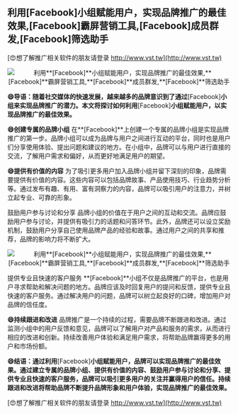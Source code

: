 ## **利用**[Facebook]**小组赋能用户，实现品牌推广的最佳效果,**[Facebook]**霸屏营销工具,**[Facebook]**成员群发,**[Facebook]**筛选助手**

[😍想了解推广相关软件的朋友请登录 http://www.vst.tw](http://www.vst.tw)

 <center><img src="https://vst.tw/MP4/tuiguang/png/1.png" alt="利用**[Facebook]**小组赋能用户，实现品牌推广的最佳效果,**[Facebook]**霸屏营销工具,**[Facebook]**成员群发,**[Facebook]**筛选助手"></center>

**😄导语：随着社交媒体的快速发展，越来越多的品牌意识到了通过**[Facebook]**小组来实现品牌推广的潜力。本文将探讨如何利用**[Facebook]**小组赋能用户，以实现品牌推广的最佳效果。**

**😄创建专属的品牌小组**
在**[Facebook]**上创建一个专属的品牌小组是实现品牌推广的第一步。品牌小组可以成为品牌与用户之间进行互动的平台，同时也是用户们分享使用体验、提出问题和建议的地方。在小组中，品牌可以与用户进行直接的交流，了解用户需求和偏好，从而更好地满足用户的期望。

**😄提供有价值的内容**
为了吸引更多用户加入品牌小组并留下深刻的印象，品牌需要提供有价值的内容。这些内容可以包括品牌故事、产品使用技巧、行业趋势分析等。通过发布有趣、有用、富有洞察力的内容，品牌可以吸引用户的注意力，并树立起专业、可靠的形象。

鼓励用户参与讨论和分享
品牌小组的价值在于用户之间的互动和交流。品牌应鼓励用户参与讨论，并提供有吸引力的话题和问答环节。此外，品牌还可以设立奖励机制，鼓励用户分享自己使用品牌产品的经验和故事。通过用户之间的共享和推荐，品牌的影响力将不断扩大。

 <center><img src="https://vst.tw/MP4/tuiguang/png/1.png" alt="利用**[Facebook]**小组赋能用户，实现品牌推广的最佳效果,**[Facebook]**霸屏营销工具,**[Facebook]**成员群发,**[Facebook]**筛选助手"></center>

提供专业且快速的客户服务
**[Facebook]**小组不仅是品牌推广的平台，也是用户寻求帮助和解决问题的地方。品牌应该及时回复用户的提问和反馈，提供专业且快速的客户服务。通过解决用户的问题，品牌可以树立起良好的口碑，增加用户对品牌的信任度。

**😄持续跟进和改进**
品牌推广是一个持续的过程，需要品牌不断跟进和改进。通过监测小组中的用户反馈和意见，品牌可以了解用户对产品和服务的需求，从而进行相应的改进和创新。持续改善用户体验和满足用户需求，将帮助品牌赢得更多的用户和市场份额。

**😄结语：通过利用**[Facebook]**小组赋能用户，品牌可以实现品牌推广的最佳效果。通过建立专属的品牌小组、提供有价值的内容、鼓励用户参与讨论和分享、提供专业且快速的客户服务，品牌可以吸引更多用户的关注并赢得用户的信任。持续跟进和改进将帮助品牌不断提升品牌形象和用户体验，实现品牌推广的最佳效果。**

[😍想了解推广相关软件的朋友请登录 http://www.vst.tw](http://www.vst.tw)




